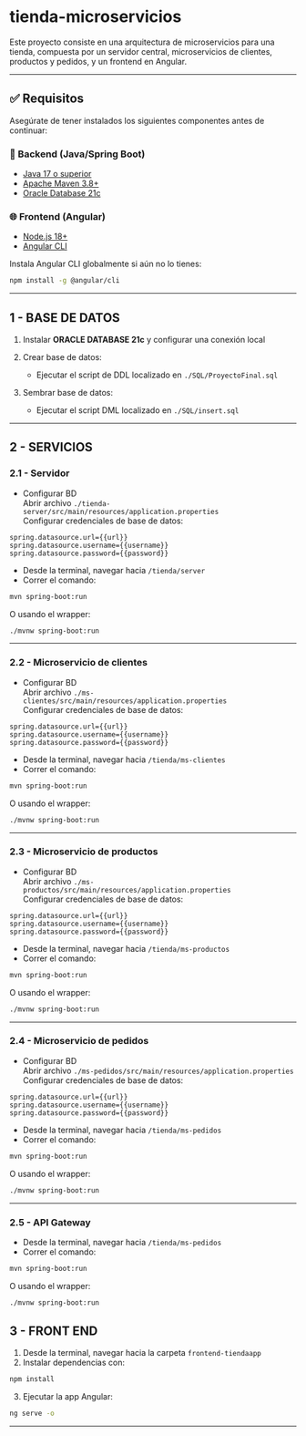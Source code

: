 # tienda-microservicios

Este proyecto consiste en una arquitectura de microservicios para una tienda, compuesta por un servidor central, microservicios de clientes, productos y pedidos, y un frontend en Angular.

---

## ✅ Requisitos

Asegúrate de tener instalados los siguientes componentes antes de continuar:

### 🧩 Backend (Java/Spring Boot)
- [Java 17 o superior](https://adoptium.net/)
- [Apache Maven 3.8+](https://maven.apache.org/)
- [Oracle Database 21c](https://www.oracle.com/database/technologies/oracle21c-downloads.html)

### 🌐 Frontend (Angular)
- [Node.js 18+](https://nodejs.org/)
- [Angular CLI](https://angular.io/cli)

Instala Angular CLI globalmente si aún no lo tienes:
```bash
npm install -g @angular/cli
```

---

## 1 - BASE DE DATOS

1. Instalar **ORACLE DATABASE 21c** y configurar una conexión local

2. Crear base de datos:  
   - Ejecutar el script de DDL localizado en `./SQL/ProyectoFinal.sql`

3. Sembrar base de datos:  
   - Ejecutar el script DML localizado en `./SQL/insert.sql`

---

## 2 - SERVICIOS

### 2.1 - Servidor

- Configurar BD  
  Abrir archivo `./tienda-server/src/main/resources/application.properties`  
  Configurar credenciales de base de datos:

```properties
spring.datasource.url={{url}}
spring.datasource.username={{username}}
spring.datasource.password={{password}}
```

- Desde la terminal, navegar hacia `/tienda/server`  
- Correr el comando:

```bash
mvn spring-boot:run
```

O usando el wrapper:

```bash
./mvnw spring-boot:run
```

---

### 2.2 - Microservicio de clientes

- Configurar BD  
  Abrir archivo `./ms-clientes/src/main/resources/application.properties`  
  Configurar credenciales de base de datos:

```properties
spring.datasource.url={{url}}
spring.datasource.username={{username}}
spring.datasource.password={{password}}
```

- Desde la terminal, navegar hacia `/tienda/ms-clientes`  
- Correr el comando:

```bash
mvn spring-boot:run
```

O usando el wrapper:

```bash
./mvnw spring-boot:run
```

---

### 2.3 - Microservicio de productos

- Configurar BD  
  Abrir archivo `./ms-productos/src/main/resources/application.properties`  
  Configurar credenciales de base de datos:

```properties
spring.datasource.url={{url}}
spring.datasource.username={{username}}
spring.datasource.password={{password}}
```

- Desde la terminal, navegar hacia `/tienda/ms-productos`  
- Correr el comando:

```bash
mvn spring-boot:run
```

O usando el wrapper:

```bash
./mvnw spring-boot:run
```

---

### 2.4 - Microservicio de pedidos

- Configurar BD  
  Abrir archivo `./ms-pedidos/src/main/resources/application.properties`  
  Configurar credenciales de base de datos:

```properties
spring.datasource.url={{url}}
spring.datasource.username={{username}}
spring.datasource.password={{password}}
```

- Desde la terminal, navegar hacia `/tienda/ms-pedidos`  
- Correr el comando:

```bash
mvn spring-boot:run
```

O usando el wrapper:

```bash
./mvnw spring-boot:run
```

---

### 2.5 - API Gateway

- Desde la terminal, navegar hacia `/tienda/ms-pedidos`  
- Correr el comando:

```bash
mvn spring-boot:run
```

O usando el wrapper:

```bash
./mvnw spring-boot:run
```

## 3 - FRONT END

1. Desde la terminal, navegar hacia la carpeta `frontend-tiendaapp`  
2. Instalar dependencias con:

```bash
npm install
```

3. Ejecutar la app Angular:

```bash
ng serve -o
```

---
